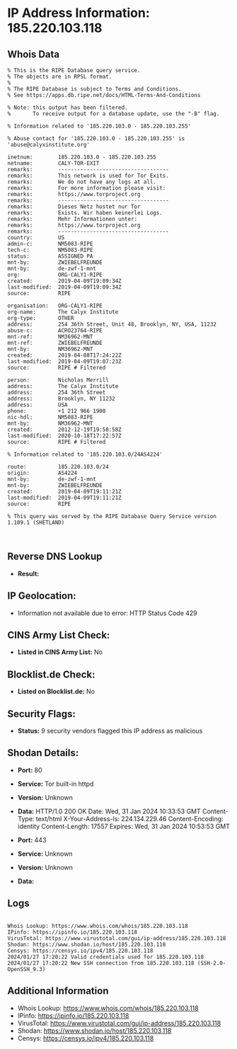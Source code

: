 # IP Address Information: 185.220.103.118

## Whois Data
```
% This is the RIPE Database query service.
% The objects are in RPSL format.
%
% The RIPE Database is subject to Terms and Conditions.
% See https://apps.db.ripe.net/docs/HTML-Terms-And-Conditions

% Note: this output has been filtered.
%       To receive output for a database update, use the "-B" flag.

% Information related to '185.220.103.0 - 185.220.103.255'

% Abuse contact for '185.220.103.0 - 185.220.103.255' is 'abuse@calyxinstitute.org'

inetnum:        185.220.103.0 - 185.220.103.255
netname:        CALY-TOR-EXIT
remarks:        -----------------------------------
remarks:        This network is used for Tor Exits.
remarks:        We do not have any logs at all.
remarks:        For more information please visit:
remarks:        https://www.torproject.org
remarks:        -----------------------------------
remarks:        Dieses Netz hostet nur Tor
remarks:        Exists. Wir haben keinerlei Logs.
remarks:        Mehr Informationen unter:
remarks:        https://www.torproject.org
remarks:        -----------------------------------
country:        US
admin-c:        NM5083-RIPE
tech-c:         NM5083-RIPE
status:         ASSIGNED PA
mnt-by:         ZWIEBELFREUNDE
mnt-by:         de-zwf-1-mnt
org:            ORG-CALY1-RIPE
created:        2019-04-09T19:09:34Z
last-modified:  2019-04-09T19:09:34Z
source:         RIPE

organisation:   ORG-CALY1-RIPE
org-name:       The Calyx Institute
org-type:       OTHER
address:        254 36th Street, Unit 48, Brooklyn, NY, USA, 11232
abuse-c:        ACRO23764-RIPE
mnt-ref:        NM36962-MNT
mnt-ref:        ZWIEBELFREUNDE
mnt-by:         NM36962-MNT
created:        2019-04-08T17:24:22Z
last-modified:  2019-04-09T19:07:23Z
source:         RIPE # Filtered

person:         Nicholas Merrill
address:        The Calyx Institute
address:        254 36th Street
address:        Brooklyn, NY 11232
address:        USA
phone:          +1 212 966 1900
nic-hdl:        NM5083-RIPE
mnt-by:         NM36962-MNT
created:        2012-12-19T19:58:58Z
last-modified:  2020-10-18T17:22:57Z
source:         RIPE # Filtered

% Information related to '185.220.103.0/24AS4224'

route:          185.220.103.0/24
origin:         AS4224
mnt-by:         de-zwf-1-mnt
mnt-by:         ZWIEBELFREUNDE
created:        2019-04-09T19:11:21Z
last-modified:  2019-04-09T19:11:21Z
source:         RIPE

% This query was served by the RIPE Database Query Service version 1.109.1 (SHETLAND)



```
## Reverse DNS Lookup
- **Result:** 

## IP Geolocation:
- Information not available due to error: HTTP Status Code 429

## CINS Army List Check:
- **Listed in CINS Army List:** 
No

## Blocklist.de Check:
- **Listed on Blocklist.de:** 
No

## Security Flags:
- **Status:** 9 security vendors flagged this IP address as malicious

## Shodan Details:
- **Port:** 80
- **Service:** Tor built-in httpd
- **Version:** Unknown
- **Data:** HTTP/1.0 200 OK
Date: Wed, 31 Jan 2024 10:33:53 GMT
Content-Type: text/html
X-Your-Address-Is: 224.134.229.46
Content-Encoding: identity
Content-Length: 17557
Expires: Wed, 31 Jan 2024 10:53:53 GMT



- **Port:** 443
- **Service:** Unknown
- **Version:** Unknown
- **Data:** 

## Logs
```

Whois Lookup: https://www.whois.com/whois/185.220.103.118
IPinfo: https://ipinfo.io/185.220.103.118
VirusTotal: https://www.virustotal.com/gui/ip-address/185.220.103.118
Shodan: https://www.shodan.io/host/185.220.103.118
Censys: https://censys.io/ipv4/185.220.103.118
2024/01/27 17:20:22 Valid credentials used for 185.220.103.118
2024/01/27 17:20:22 New SSH connection from 185.220.103.118 (SSH-2.0-OpenSSH_9.3)

```
## Additional Information
- Whois Lookup: https://www.whois.com/whois/185.220.103.118
- IPinfo: https://ipinfo.io/185.220.103.118
- VirusTotal: https://www.virustotal.com/gui/ip-address/185.220.103.118
- Shodan: https://www.shodan.io/host/185.220.103.118
- Censys: https://censys.io/ipv4/185.220.103.118

